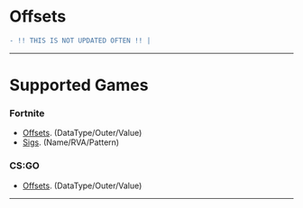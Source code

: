 # Offsets
```diff
- !! THIS IS NOT UPDATED OFTEN !! | 
```

---------------------
# Supported Games

### Fortnite

- [Offsets](https://github.com/ofDataa/offsets/blob/main/fortnite/offsets). (DataType/Outer/Value)
- [Sigs](https://github.com/ofDataa/offsets/blob/main/fortnite/sigs). (Name/RVA/Pattern)

### CS:GO

- [Offsets](https://github.com/ofDataa/offsets/blob/main/csgo/offsets). (DataType/Outer/Value)

---------------------
